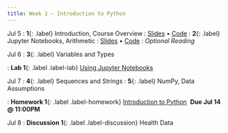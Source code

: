 ```yaml
---
title: Week 1 — Introduction to Python
---
```


Jul 5
: **1**{: .label} Introduction, Course Overview
  : [Slides](#) &#8226; [Code](#)
: **2**{: .label} Jupyter Notebooks, Arithmetic
  : [Slides](#) &#8226; [Code](#)
: *Optional Reading*

Jul 6
: **3**{: .label} Variables and Types
  <!--: [Slides](#) &#8226; [Code](#)-->
: **Lab 1**{: .label .label-lab} [Using Jupyter Notebooks](#)

Jul 7
: **4**{: .label} Sequences and Strings
: **5**{: .label} NumPy, Data Assumptions
  <!--: [Slides](#) &#8226; [Code](#)-->
: **Homework 1**{: .label .label-homework} [Introduction to Python](#) &nbsp;**Due Jul 14 @ 11:00PM**

Jul 8
: **Discussion 1**{: .label .label-discussion} Health Data
